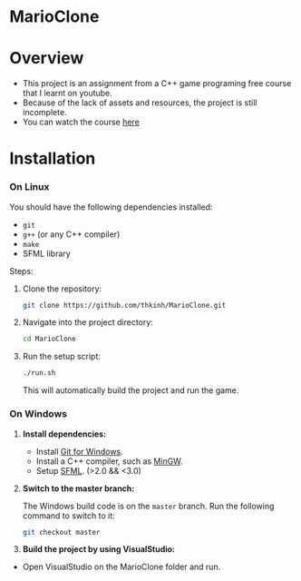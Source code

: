 # MarioClone

# Overview
- This project is an assignment from a C++ game programing free course that I learnt on youtube.
- Because of the lack of assets and resources, the project is still incomplete.
- You can watch the course [here](https://www.youtube.com/watch?v=S7lXSihz0ac&list=PL_xRyXins848nDj2v-TJYahzvs-XW9sVV)

# Installation

### On Linux

You should have the following dependencies installed:
- `git`
- `g++` (or any C++ compiler)
- `make`
- SFML library

Steps:
1. Clone the repository:

   ```bash
   git clone https://github.com/thkinh/MarioClone.git
   ```

2. Navigate into the project directory:

   ```bash
   cd MarioClone
   ```

3. Run the setup script:

   ```bash
   ./run.sh
   ```

   This will automatically build the project and run the game.

### On Windows

1. **Install dependencies:**
   - Install [Git for Windows](https://git-scm.com/). 
   - Install a C++ compiler, such as [MinGW](https://sourceforge.net/projects/mingw/).
   - Setup [SFML](https://www.sfml-dev.org/download.php). (>2.0 && <3.0)
    
2. **Switch to the master branch:**

   The Windows build code is on the `master` branch. Run the following command to switch to it:
   ```bash
   git checkout master
   ```
   
3. **Build the project by using VisualStudio:**
  - Open VisualStudio on the MarioClone folder and run.
